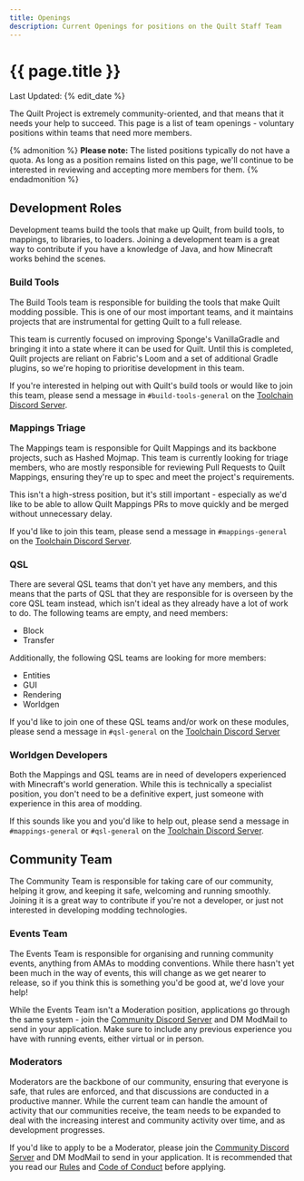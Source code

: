 ```yaml
---
title: Openings
description: Current Openings for positions on the Quilt Staff Team
---
```


<div class="media mb-5">
    <div class="media-content">
        <h1 class="title">
            {{ page.title }}
        </h1>
        <p class="subtitle is-6">
            Last Updated: {% edit_date %}
        </p>
    </div>
</div>

The Quilt Project is extremely community-oriented, and that means that it needs your help to succeed. This page is a
list of team openings - voluntary positions within teams that need more members.

{% admonition %}
**Please note:** The listed positions typically do not have a quota. As long as a position remains listed on this page,
we'll continue to be interested in reviewing and accepting more members for them. {% endadmonition %}

## Development Roles

Development teams build the tools that make up Quilt, from build tools, to mappings, to libraries, to loaders. Joining a
development team is a great way to contribute if you have a knowledge of Java, and how Minecraft works behind the
scenes.

### Build Tools

The Build Tools team is responsible for building the tools that make Quilt modding possible. This is one of our most
important teams, and it maintains projects that are instrumental for getting Quilt to a full release.

This team is currently focused on improving Sponge's VanillaGradle and bringing it into a state where it can be used for
Quilt. Until this is completed, Quilt projects are reliant on Fabric's Loom and a set of additional Gradle plugins, so
we're hoping to prioritise development in this team.

If you're interested in helping out with Quilt's build tools or would like to join this team, please send a message
in `#build-tools-general` on the [Toolchain Discord Server](https://discord.quiltmc.org/toolchain).

### Mappings Triage

The Mappings team is responsible for Quilt Mappings and its backbone projects, such as Hashed Mojmap. This team is
currently looking for triage members, who are mostly responsible for reviewing Pull Requests to Quilt Mappings, ensuring
they're up to spec and meet the project's requirements.

This isn't a high-stress position, but it's still important - especially as we'd like to be able to allow Quilt Mappings
PRs to move quickly and be merged without unnecessary delay.

If you'd like to join this team, please send a message in `#mappings-general` on
the [Toolchain Discord Server](https://discord.quiltmc.org/toolchain).

### QSL

There are several QSL teams that don't yet have any members, and this means that the parts of QSL that they are
responsible for is overseen by the core QSL team instead, which isn't ideal as they already have a lot of work to do.
The following teams are empty, and need members:

- Block
- Transfer

Additionally, the following QSL teams are looking for more members:

- Entities
- GUI
- Rendering
- Worldgen

If you'd like to join one of these QSL teams and/or work on these modules, please send a message in `#qsl-general` on
the [Toolchain Discord Server](https://discord.quiltmc.org/toolchain)

### Worldgen Developers

Both the Mappings and QSL teams are in need of developers experienced with Minecraft's world generation. While this is
technically a specialist position, you don't need to be a definitive expert, just someone with experience in this area
of modding.

If this sounds like you and you'd like to help out, please send a message in `#mappings-general` or `#qsl-general` on
the [Toolchain Discord Server](https://discord.quiltmc.org/toolchain).

## Community Team

The Community Team is responsible for taking care of our community, helping it grow, and keeping it safe, welcoming and
running smoothly. Joining it is a great way to contribute if you're not a developer, or just not interested in
developing modding technologies.

### Events Team

The Events Team is responsible for organising and running community events, anything from AMAs to modding conventions.
While there hasn't yet been much in the way of events, this will change as we get nearer to release, so if you think
this is something you'd be good at, we'd love your help!

While the Events Team isn't a Moderation position, applications go through the same system - join
the [Community Discord Server](https://discord.quiltmc.org) and DM ModMail to send in your application. Make sure to
include any previous experience you have with running events, either virtual or in person.

### Moderators

Moderators are the backbone of our community, ensuring that everyone is safe, that rules are enforced, and that
discussions are conducted in a productive manner. While the current team can handle the amount of activity that our
communities receive, the team needs to be expanded to deal with the increasing interest and community activity over
time, and as development progresses.

If you'd like to apply to be a Moderator, please join the [Community Discord Server](https://discord.quiltmc.org) and DM
ModMail to send in your application. It is recommended that you read our [Rules](https://quiltmc.org/community/rules/)
and [Code of Conduct](https://quiltmc.org/community/code-of-conduct/) before applying.
